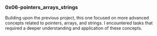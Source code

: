 
### 0x06-pointers_arrays_strings
Building upon the previous project, this one focused on more advanced concepts related to pointers, arrays, and strings. I encountered tasks that required a deeper understanding and application of these concepts.
